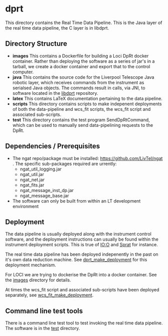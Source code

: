 # dprt


This directory contains the Real Time Data Pipeline.
This is the Java layer of the real time data pipeline, the C layer is in libdprt.

## Directory Structure


* **images** This contains a Dockerfile for building a Loci DpRt docker container. Rather than deploying the software as a series of jar's in a tarball, we create a docker container and export that to the control computer.
* **java** This contains the source code for the Liverpool Telescope Java robotic layer, which receives commands from the instrument as serialsed Java objects. The commands result in calls, via JNI, to software located in the [libdprt](https://github.com/LivTel/libdprt) repository.
* **latex** This contains LaTeX documentation pertaining to the data pipeline.
* **scripts** This directory contains scripts to make indepenent deployments of both the data-pipeline and wcs_fit scripts, the wcs_fit script and associated sub-scripts.
* **test** This directory contains the test program SendDpRtCommand, which can be used to manually send data-pipelining requests to the DpRt.

## Dependencies / Prerequisites

* The ngat repo/package must be installed: https://github.com/LivTel/ngat .  The specific sub-packages required are urrently:
  * ngat_util_logging.jar
  * ngat_util.jar
  * ngat_net.jar
  * ngat_fits.jar
  * ngat_message_inst_dp.jar
  * ngat_message_base.jar
* The software can only be built from within an LT development environment

## Deployment

The data pipeline is usually deployed along with the instrument control software, and the deployment instructions can usually be found within the instrument deployment scripts. This is true of [IO:O](https://github.com/LivTel/ioo/blob/master/scripts/o_make_deployment) and [Sprat](https://github.com/LivTel/sprat/blob/master/scripts/sprat_make_deployment) for instance.

The real time data pipeline has been deployed indepenently in the past on it's own data reduction machine. See [dprt_make_deployment](scripts/dprt_make_deployment) for this deployment mechanism.

For LOCI we are trying to dockerise the DpRt into a docker container. See the [images](images) directory for details.

At times the wcs_fit script and associated sub-scripts have been deployed separately, see  [wcs_fit_make_deployment](scripts/wcs_fit_make_deployment).

## Command line test tools

There is a command line test tool to test invoking the real time data pipeline. The software is in the [test](test) directory.
